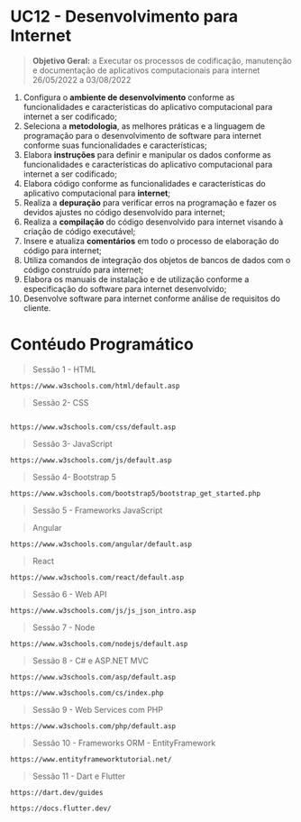 <h1>UC12 - Desenvolvimento para Internet</h1>

> **Objetivo Geral:** a Executar os processos de codificação, manutenção e documentação de aplicativos computacionais para internet	26/05/2022 a	03/08/2022

1. Configura o **ambiente de desenvolvimento** conforme as funcionalidades e características do aplicativo computacional para internet a ser codificado;
2. Seleciona a **metodologia**, as melhores práticas e a linguagem de programação para o desenvolvimento de software para internet conforme suas funcionalidades e características;
3. Elabora **instruções** para definir e manipular os dados conforme as funcionalidades e características do aplicativo computacional para internet a ser codificado;
4. Elabora código conforme as funcionalidades e características do aplicativo computacional para **internet**;
5. Realiza a **depuração** para verificar erros na programação e fazer os devidos ajustes no código desenvolvido para internet;
6. Realiza a **compilação** do código desenvolvido para internet visando à criação de código executável;
7. Insere e atualiza **comentários** em todo o processo de elaboração do código para internet;
8. Utiliza comandos de integração dos objetos de bancos de dados com o código construído para internet;
9. Elabora os manuais de instalação e de utilização conforme a especificação do software para internet desenvolvido;
10. Desenvolve software para internet conforme análise de requisitos do cliente.


<h1> Contéudo Programático</h1>

>Sessão 1 - HTML

```
https://www.w3schools.com/html/default.asp

```
>Sessão 2- CSS

```

https://www.w3schools.com/css/default.asp

```

>Sessão 3- JavaScript

```
https://www.w3schools.com/js/default.asp

```

>Sessão 4- Bootstrap 5

```
https://www.w3schools.com/bootstrap5/bootstrap_get_started.php
```

>Sessão 5 - Frameworks JavaScript

>Angular
```
https://www.w3schools.com/angular/default.asp
```
>React

```
https://www.w3schools.com/react/default.asp
```

>Sessão 6 - Web API

```
https://www.w3schools.com/js/js_json_intro.asp
```

>Sessão 7 - Node

```
https://www.w3schools.com/nodejs/default.asp
```

>Sessão 8 - C# e ASP.NET MVC

```
https://www.w3schools.com/asp/default.asp
```
```
https://www.w3schools.com/cs/index.php
```

>Sessão 9 - Web Services com PHP

```
https://www.w3schools.com/php/default.asp
```

>Sessão 10 - Frameworks ORM - EntityFramework

```
https://www.entityframeworktutorial.net/
```

>Sessão 11 - Dart e Flutter

```
https://dart.dev/guides

```

```
https://docs.flutter.dev/
```




